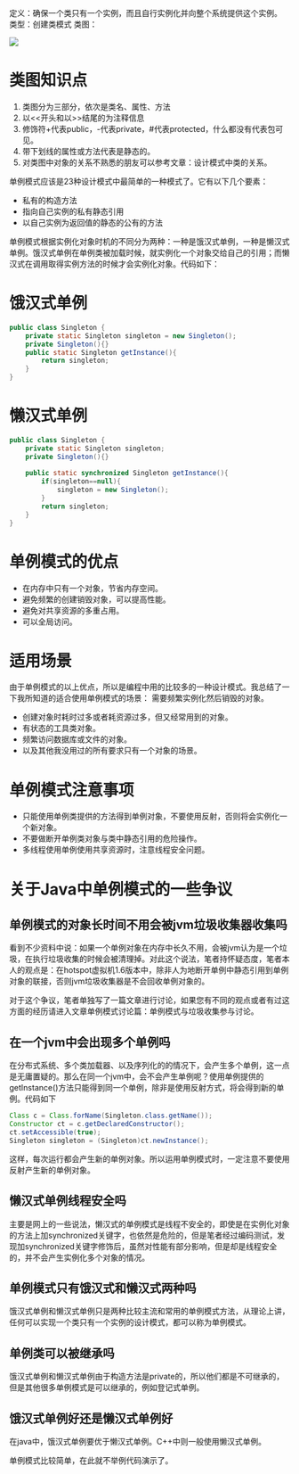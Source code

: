 定义：确保一个类只有一个实例，而且自行实例化并向整个系统提供这个实例。
类型：创建类模式
类图：

![](http://hi.csdn.net/attachment/201203/8/0_1331168328p6R0.gif)

# 类图知识点

1. 类图分为三部分，依次是类名、属性、方法
2. 以<<开头和以>>结尾的为注释信息
3. 修饰符+代表public，-代表private，#代表protected，什么都没有代表包可见。
4. 带下划线的属性或方法代表是静态的。
5. 对类图中对象的关系不熟悉的朋友可以参考文章：设计模式中类的关系。

单例模式应该是23种设计模式中最简单的一种模式了。它有以下几个要素：

- 私有的构造方法
- 指向自己实例的私有静态引用
- 以自己实例为返回值的静态的公有的方法

单例模式根据实例化对象时机的不同分为两种：一种是饿汉式单例，一种是懒汉式单例。饿汉式单例在单例类被加载时候，就实例化一个对象交给自己的引用；而懒汉式在调用取得实例方法的时候才会实例化对象。代码如下：

# 饿汉式单例

```java
public class Singleton {  
    private static Singleton singleton = new Singleton();  
    private Singleton(){}  
    public static Singleton getInstance(){  
        return singleton;  
    }  
} 
```

# 懒汉式单例

```java
public class Singleton {  
    private static Singleton singleton;  
    private Singleton(){}  
      
    public static synchronized Singleton getInstance(){  
        if(singleton==null){  
            singleton = new Singleton();  
        }  
        return singleton;  
    }  
}  
```

# 单例模式的优点

- 在内存中只有一个对象，节省内存空间。
- 避免频繁的创建销毁对象，可以提高性能。
- 避免对共享资源的多重占用。
- 可以全局访问。

# 适用场景

由于单例模式的以上优点，所以是编程中用的比较多的一种设计模式。我总结了一下我所知道的适合使用单例模式的场景：
需要频繁实例化然后销毁的对象。

- 创建对象时耗时过多或者耗资源过多，但又经常用到的对象。
- 有状态的工具类对象。
- 频繁访问数据库或文件的对象。
- 以及其他我没用过的所有要求只有一个对象的场景。

# 单例模式注意事项

- 只能使用单例类提供的方法得到单例对象，不要使用反射，否则将会实例化一个新对象。
- 不要做断开单例类对象与类中静态引用的危险操作。
- 多线程使用单例使用共享资源时，注意线程安全问题。

# 关于Java中单例模式的一些争议

## 单例模式的对象长时间不用会被jvm垃圾收集器收集吗

看到不少资料中说：如果一个单例对象在内存中长久不用，会被jvm认为是一个垃圾，在执行垃圾收集的时候会被清理掉。对此这个说法，笔者持怀疑态度，笔者本人的观点是：在hotspot虚拟机1.6版本中，除非人为地断开单例中静态引用到单例对象的联接，否则jvm垃圾收集器是不会回收单例对象的。

对于这个争议，笔者单独写了一篇文章进行讨论，如果您有不同的观点或者有过这方面的经历请进入文章单例模式讨论篇：单例模式与垃圾收集参与讨论。

## 在一个jvm中会出现多个单例吗

在分布式系统、多个类加载器、以及序列化的的情况下，会产生多个单例，这一点是无庸置疑的。那么在同一个jvm中，会不会产生单例呢？使用单例提供的getInstance()方法只能得到同一个单例，除非是使用反射方式，将会得到新的单例。代码如下

```java
Class c = Class.forName(Singleton.class.getName());  
Constructor ct = c.getDeclaredConstructor();  
ct.setAccessible(true);  
Singleton singleton = (Singleton)ct.newInstance(); 
```

这样，每次运行都会产生新的单例对象。所以运用单例模式时，一定注意不要使用反射产生新的单例对象。

## 懒汉式单例线程安全吗

主要是网上的一些说法，懒汉式的单例模式是线程不安全的，即使是在实例化对象的方法上加synchronized关键字，也依然是危险的，但是笔者经过编码测试，发现加synchronized关键字修饰后，虽然对性能有部分影响，但是却是线程安全的，并不会产生实例化多个对象的情况。

## 单例模式只有饿汉式和懒汉式两种吗

饿汉式单例和懒汉式单例只是两种比较主流和常用的单例模式方法，从理论上讲，任何可以实现一个类只有一个实例的设计模式，都可以称为单例模式。

## 单例类可以被继承吗

饿汉式单例和懒汉式单例由于构造方法是private的，所以他们都是不可继承的，但是其他很多单例模式是可以继承的，例如登记式单例。

## 饿汉式单例好还是懒汉式单例好

在java中，饿汉式单例要优于懒汉式单例。C++中则一般使用懒汉式单例。

单例模式比较简单，在此就不举例代码演示了。